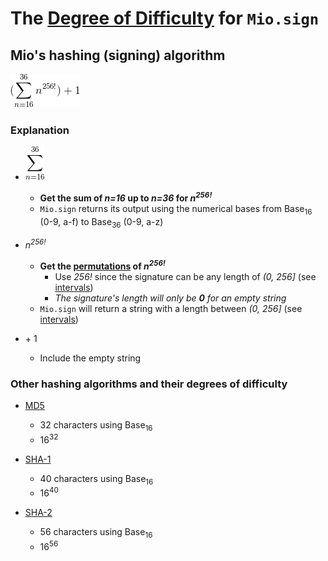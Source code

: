 # The [Degree of Difficulty](https://en.wikipedia.org/wiki/Cryptographic_hash_function#Degree_of_difficulty) for `Mio.sign`
## Mio's hashing (signing) algorithm

![Complexity of Mio.sign](img/a.png "Complexity of Mio.sign")

### Explanation

- ![Sum of n=16, to n=36](img/b.png "Sum of n=16, to n=36")
  - __Get the sum of *n=16* up to *n=36* for *n<sup>256!</sup>*__
  - `Mio.sign` returns its output using the numerical bases from Base<sub>16</sub> (0-9, a-f) to Base<sub>36</sub> (0-9, a-z)

- *n<sup>256!</sup>*
  - __Get the [permutations](https://en.wikipedia.org/wiki/Permutation) of *n<sup>256!</sup>*__
    - Use *256!* since the signature can be any length of *(0, 256]* (see [intervals])
    - _The signature's length will only be **0** for an empty string_
  - `Mio.sign` will return a string with a length between *(0, 256]* (see [intervals])

- \+ 1
  - Include the empty string


### Other hashing algorithms and their degrees of difficulty

- [MD5](https://en.wikipedia.org/wiki/MD5)
  - 32 characters using Base<sub>16</sub>
  - 16<sup>32</sup>

- [SHA-1](https://en.wikipedia.org/wiki/SHA-1)
  - 40 characters using Base<sub>16</sub>
  - 16<sup>40</sup>

- [SHA-2](https://en.wikipedia.org/wiki/SHA-2)
  - 56 characters using Base<sub>16</sub>
  - 16<sup>56</sup>

[intervals]: https://en.wikipedia.org/wiki/Interval_(mathematics)
